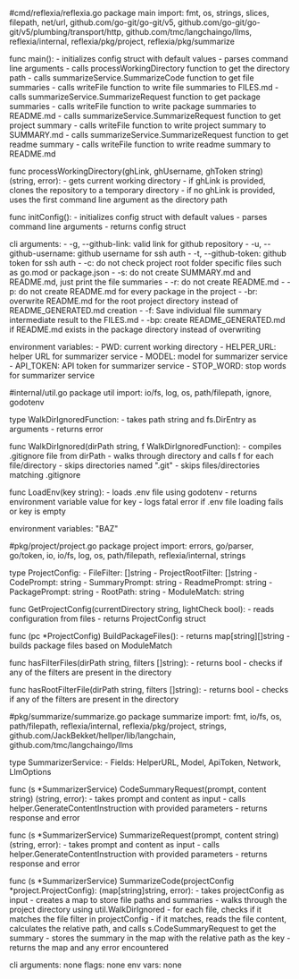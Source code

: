 #cmd/reflexia/reflexia.go
package main
  import: fmt, os, strings, slices, filepath, net/url, github.com/go-git/go-git/v5, github.com/go-git/go-git/v5/plumbing/transport/http, github.com/tmc/langchaingo/llms, reflexia/internal, reflexia/pkg/project, reflexia/pkg/summarize
  
  func main():
  	- initializes config struct with default values
  	- parses command line arguments
  	- calls processWorkingDirectory function to get the directory path
  	- calls summarizeService.SummarizeCode function to get file summaries
  	- calls writeFile function to write file summaries to FILES.md
  	- calls summarizeService.SummarizeRequest function to get package summaries
  	- calls writeFile function to write package summaries to README.md
  	- calls summarizeService.SummarizeRequest function to get project summary
  	- calls writeFile function to write project summary to SUMMARY.md
  	- calls summarizeService.SummarizeRequest function to get readme summary
  	- calls writeFile function to write readme summary to README.md
  
  func processWorkingDirectory(ghLink, ghUsername, ghToken string) (string, error):
  	- gets current working directory
  	- if ghLink is provided, clones the repository to a temporary directory
  	- if no ghLink is provided, uses the first command line argument as the directory path
  
  func initConfig():
  	- initializes config struct with default values
  	- parses command line arguments
  	- returns config struct
  
  cli arguments:
  	- -g, --github-link: valid link for github repository
  	- -u, --github-username: github username for ssh auth
  	- -t, --github-token: github token for ssh auth
  	- -c: do not check project root folder specific files such as go.mod or package.json
  	- -s: do not create SUMMARY.md and README.md, just print the file summaries
  	- -r: do not create README.md
  	- -p: do not create README.md for every package in the project
  	- -br: overwrite README.md for the root project directory instead of README_GENERATED.md creation
  	- -f: Save individual file summary intermediate result to the FILES.md
  	- -bp: create README_GENERATED.md if README.md exists in the package directory instead of overwriting
  
  environment variables:
  	- PWD: current working directory
  	- HELPER_URL: helper URL for summarizer service
  	- MODEL: model for summarizer service
  	- API_TOKEN: API token for summarizer service
  	- STOP_WORD: stop words for summarizer service
  
  

#internal/util.go
package util
  import: io/fs, log, os, path/filepath, ignore, godotenv
  
  type WalkDirIgnoredFunction:
  	- takes path string and fs.DirEntry as arguments
  	- returns error
  
  func WalkDirIgnored(dirPath string, f WalkDirIgnoredFunction):
  	- compiles .gitignore file from dirPath
  	- walks through directory and calls f for each file/directory
  	- skips directories named ".git"
  	- skips files/directories matching .gitignore
  
  func LoadEnv(key string):
  	- loads .env file using godotenv
  	- returns environment variable value for key
  	- logs fatal error if .env file loading fails or key is empty
  
  environment variables: "BAZ"
  

#pkg/project/project.go
package project
  import: errors, go/parser, go/token, io, io/fs, log, os, path/filepath, reflexia/internal, strings
  
  type ProjectConfig:
  	- FileFilter: []string
  	- ProjectRootFilter: []string
  	- CodePrompt: string
  	- SummaryPrompt: string
  	- ReadmePrompt: string
  	- PackagePrompt: string
  	- RootPath: string
  	- ModuleMatch: string
  
  func GetProjectConfig(currentDirectory string, lightCheck bool):
  	- reads configuration from files
  	- returns ProjectConfig struct
  
  func (pc *ProjectConfig) BuildPackageFiles():
  	- returns map[string][]string
  	- builds package files based on ModuleMatch
  
  func hasFilterFiles(dirPath string, filters []string):
  	- returns bool
  	- checks if any of the filters are present in the directory
  
  func hasRootFilterFile(dirPath string, filters []string):
  	- returns bool
  	- checks if any of the filters are present in the directory
  
  

#pkg/summarize/summarize.go
package summarize
  import: fmt, io/fs, os, path/filepath, reflexia/internal, reflexia/pkg/project, strings, github.com/JackBekket/hellper/lib/langchain, github.com/tmc/langchaingo/llms
  
  type SummarizerService:
  	- Fields: HelperURL, Model, ApiToken, Network, LlmOptions
  
  func (s *SummarizerService) CodeSummaryRequest(prompt, content string) (string, error):
  	- takes prompt and content as input
  	- calls helper.GenerateContentInstruction with provided parameters
  	- returns response and error
  
  func (s *SummarizerService) SummarizeRequest(prompt, content string) (string, error):
  	- takes prompt and content as input
  	- calls helper.GenerateContentInstruction with provided parameters
  	- returns response and error
  
  func (s *SummarizerService) SummarizeCode(projectConfig *project.ProjectConfig): (map[string]string, error):
  	- takes projectConfig as input
  	- creates a map to store file paths and summaries
  	- walks through the project directory using util.WalkDirIgnored
  	- for each file, checks if it matches the file filter in projectConfig
  	- if it matches, reads the file content, calculates the relative path, and calls s.CodeSummaryRequest to get the summary
  	- stores the summary in the map with the relative path as the key
  	- returns the map and any error encountered
  
  cli arguments: none
  flags: none
  env vars: none
  

